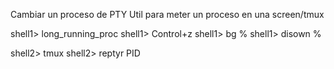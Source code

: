 Cambiar un proceso de PTY
Util para meter un proceso en una screen/tmux

shell1> long_running_proc
shell1> Control+z
shell1> bg %
shell1> disown %

shell2> tmux
shell2> reptyr PID
